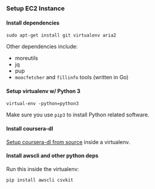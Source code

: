 ### Setup EC2 Instance

#### Install dependencies
```
sudo apt-get install git virtualenv aria2
```

Other dependencies include:

* moreutils
* jq
* pup
* `moocfetcher` and `fillinfo` tools (written in Go)

#### Setup virtualenv w/ Python 3
```
virtual-env -python=python3
```

Make sure you use `pip3` to install Python related software.

#### Install coursera-dl
[Setup coursera-dl from source](https://github.com/coursera-dl/coursera-dl#alternative-installation-method-for-unix-systems) inside a virtualenv.


#### Install awscli and other python deps

Run this inside the virtualenv:

```
pip install awscli csvkit
```

